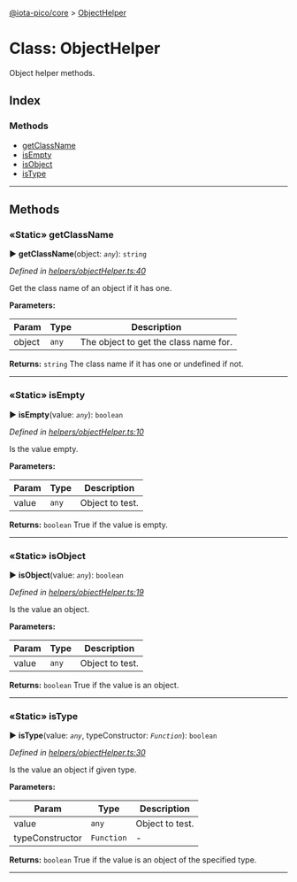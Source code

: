 [@iota-pico/core](../README.md) > [ObjectHelper](../classes/objecthelper.md)



# Class: ObjectHelper


Object helper methods.

## Index

### Methods

* [getClassName](objecthelper.md#getclassname)
* [isEmpty](objecthelper.md#isempty)
* [isObject](objecthelper.md#isobject)
* [isType](objecthelper.md#istype)



---
## Methods
<a id="getclassname"></a>

### «Static» getClassName

► **getClassName**(object: *`any`*): `string`



*Defined in [helpers/objectHelper.ts:40](https://github.com/iotaeco/iota-pico-core/blob/2878392/src/helpers/objectHelper.ts#L40)*



Get the class name of an object if it has one.


**Parameters:**

| Param | Type | Description |
| ------ | ------ | ------ |
| object | `any`   |  The object to get the class name for. |





**Returns:** `string`
The class name if it has one or undefined if not.






___

<a id="isempty"></a>

### «Static» isEmpty

► **isEmpty**(value: *`any`*): `boolean`



*Defined in [helpers/objectHelper.ts:10](https://github.com/iotaeco/iota-pico-core/blob/2878392/src/helpers/objectHelper.ts#L10)*



Is the value empty.


**Parameters:**

| Param | Type | Description |
| ------ | ------ | ------ |
| value | `any`   |  Object to test. |





**Returns:** `boolean`
True if the value is empty.






___

<a id="isobject"></a>

### «Static» isObject

► **isObject**(value: *`any`*): `boolean`



*Defined in [helpers/objectHelper.ts:19](https://github.com/iotaeco/iota-pico-core/blob/2878392/src/helpers/objectHelper.ts#L19)*



Is the value an object.


**Parameters:**

| Param | Type | Description |
| ------ | ------ | ------ |
| value | `any`   |  Object to test. |





**Returns:** `boolean`
True if the value is an object.






___

<a id="istype"></a>

### «Static» isType

► **isType**(value: *`any`*, typeConstructor: *`Function`*): `boolean`



*Defined in [helpers/objectHelper.ts:30](https://github.com/iotaeco/iota-pico-core/blob/2878392/src/helpers/objectHelper.ts#L30)*



Is the value an object if given type.


**Parameters:**

| Param | Type | Description |
| ------ | ------ | ------ |
| value | `any`   |  Object to test. |
| typeConstructor | `Function`   |  - |





**Returns:** `boolean`
True if the value is an object of the specified type.






___


